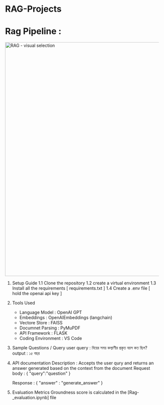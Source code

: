 # RAG-Projects

# Rag Pipeline : 
   
<img width="589" height="766" alt="RAG - visual selection" src="https://github.com/user-attachments/assets/04d83dd5-10f6-4fc2-bf39-ad2b3c216503" />

1. Setup Guide
   1.1 Clone the repository
   1.2 create a virtual environment
   1.3 Install all the requirements [ requirements.txt ]
   1.4 Create a .env file [ hold the openai api key ]

2. Tools Used
   - Language Model : OpenAI GPT
   - Embeddings : OpenAIEmbeddings (langchain)
   - Vectore Store : FAISS
   - Documnet Parsing : PyMuPDF
   - API Framework : FLASK
   - Coding Environment : VS Code

3. Sample Questions / Query
   user query : বিয়ের সময় কল্যাণীর প্রকৃত বয়স কত ছিল?
   output : ১৫ বছর

4. API documentation
   Description : Accepts the user qury and returns an answer generated based on the context from the document
   Request body :
     {
       "query":"question"
     }

   Response :
     {
       "answer" : "generate_answer"
     }

5. Evaluation Metrics
   Groundness score is calculated in the [Rag-_evaluation.ipynb] file

